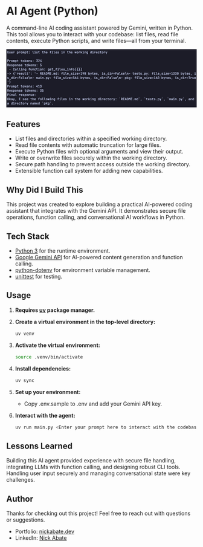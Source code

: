 # AI Agent (Python)

A command-line AI coding assistant powered by Gemini, written in Python. This tool allows you to interact with your codebase: list files, read file contents, execute Python scripts, and write files—all from your terminal.

![Agent demo](./demo/agent-demo.png)

## Features

- List files and directories within a specified working directory.
- Read file contents with automatic truncation for large files.
- Execute Python files with optional arguments and view their output.
- Write or overwrite files securely within the working directory.
- Secure path handling to prevent access outside the working directory.
- Extensible function call system for adding new capabilities.

## Why Did I Build This

This project was created to explore building a practical AI-powered coding assistant that integrates with the Gemini API. It demonstrates secure file operations, function calling, and conversational AI workflows in Python.

## Tech Stack

- [Python 3](https://www.python.org/) for the runtime environment.
- [Google Gemini API](https://ai.google.dev/) for AI-powered content generation and function calling.
- [python-dotenv](https://pypi.org/project/python-dotenv/) for environment variable management.
- [unittest](https://docs.python.org/3/library/unittest.html) for testing.

## Usage

1. **Requires [uv](https://github.com/astral-sh/uv) package manager.**

2. **Create a virtual environment in the top-level directory:**
   ```sh
   uv venv
   ```
3. **Activate the virtual environment:**
   ```sh
   source .venv/bin/activate
   ```
4. **Install dependencies:**
   ```sh
   uv sync
   ```   
5. **Set up your environment:**
   - Copy .env.sample to .env and add your Gemini API key.

6. **Interact with the agent:**
   ```sh
   uv run main.py <Enter your prompt here to interact with the codebase!> [--verbose]
   ```   

## Lessons Learned

Building this AI agent provided experience with secure file handling, integrating LLMs with function calling, and designing robust CLI tools. Handling user input securely and managing conversational state were key challenges.

## Author

Thanks for checking out this project! Feel free to reach out with questions or suggestions.

- Portfolio: [nickabate.dev](https://nickabate.dev/)
- LinkedIn: [Nick Abate](https://www.linkedin.com/in/nick-abate/)